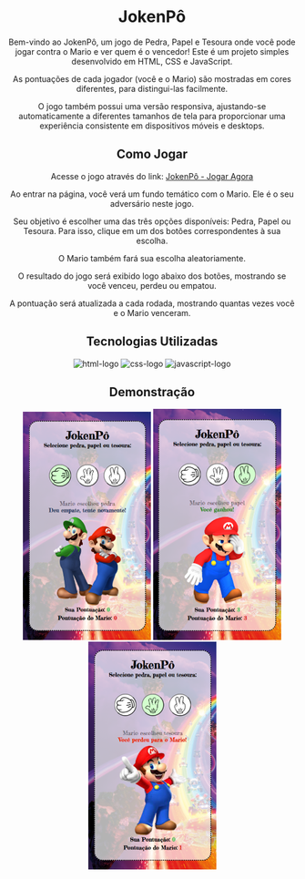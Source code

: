<div align="center">
  <h1>JokenPô</h1>
  
  <p>Bem-vindo ao JokenPô, um jogo de Pedra, Papel e Tesoura onde você pode jogar contra o Mario e ver quem é o vencedor! Este é um projeto simples desenvolvido em HTML, CSS e JavaScript.</p>
  
  <p>As pontuações de cada jogador (você e o Mario) são mostradas em cores diferentes, para distingui-las facilmente.

O jogo também possui uma versão responsiva, ajustando-se automaticamente a diferentes tamanhos de tela para proporcionar uma experiência consistente em dispositivos móveis e desktops.</p>

## Como Jogar

 Acesse o jogo através do link: [JokenPô - Jogar Agora](https://gabrielabade.github.io/pedra_papel_tesoura/)

 Ao entrar na página, você verá um fundo temático com o Mario. Ele é o seu adversário neste jogo.

 Seu objetivo é escolher uma das três opções disponíveis: Pedra, Papel ou Tesoura. Para isso, clique em um dos botões correspondentes à sua escolha.

 O Mario também fará sua escolha aleatoriamente.

 O resultado do jogo será exibido logo abaixo dos botões, mostrando se você venceu, perdeu ou empatou.

 A pontuação será atualizada a cada rodada, mostrando quantas vezes você e o Mario venceram.

## Tecnologias Utilizadas

  <img src="https://img.shields.io/badge/HTML5-E34F26?style=for-the-badge&logo=html5&logoColor=white" alt="html-logo"/>
  <img src="https://img.shields.io/badge/CSS3-1572B6?style=for-the-badge&logo=css3&logoColor=white" alt="css-logo"/>
  <img src="https://img.shields.io/badge/JavaScript-F7DF1E?style=for-the-badge&logo=javascript&logoColor=black" alt="javascript-logo">
  
  ## Demonstração
  <img src="./assets/exemplo-empate.png" alt="exemplo-empate" width="225px"/>
<img src="./assets/exemplo-ganhou.png" alt="exemplo-ganhou" width="225px"/>
<img src="./assets/exemplo-perdeu.png" alt="exemplo-perdeu" width="225px"/>
</div>
